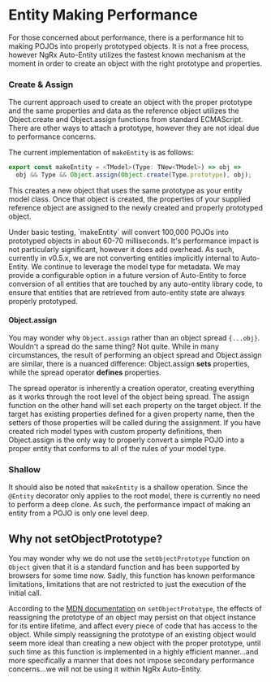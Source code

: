 # Entity Making Performance

For those concerned about performance, there is a performance hit to making POJOs into properly prototyped objects. It is not a free process, however NgRx Auto-Entity utilizes the fastest known mechanism at the moment in order to create an object with the right prototype and properties. 

### Create & Assign

The current approach used to create an object with the proper prototype and the same properties and data as the reference object utilizes the Object.create and Object.assign functions from standard  ECMAScript. There are other ways to attach a prototype, however they are not ideal due to performance concerns.

The current implementation of `makeEntity` is as follows:

```typescript
export const makeEntity = <TModel>(Type: TNew<TModel>) => obj =>
  obj && Type && Object.assign(Object.create(Type.prototype), obj);
```

This creates a new object that uses the same prototype as your entity model class. Once that object is created, the properties of your supplied reference object are assigned to the newly created and properly prototyped object.

Under basic testing, \`makeEntity\` will convert 100,000 POJOs into prototyped objects in about 60-70 milliseconds. It's performance impact is not particularly significant, however it does add overhead. As such, currently in v0.5.x, we are not converting entities implicitly internal to Auto-Entity. We continue to leverage the model type for metadata. We may provide a configurable option in a future version of Auto-Entity to force conversion of all entities that are touched by any auto-entity library code, to ensure that entities that are retrieved from auto-entity state are always properly prototyped. 

#### Object.assign

You may wonder why `Object.assign` rather than an object spread `{...obj}`. Wouldn't a spread do the same thing? Not quite. While in many circumstances, the result of performing an object spread and Object.assign are similar, there is a nuanced difference: Object.assign **sets** properties, while the spread operator **defines** properties.

The spread operator is inherently a creation operator, creating everything as it works through the root level of the object being spread. The assign function on the other hand will set each property on the target object. If the target has existing properties defined for a given property name, then the setters of those properties will be called during the assignment. If you have created rich model types with custom property definitions, then Object.assign is the only way to properly convert a simple POJO into a proper entity that conforms to all of the rules of your model type.

### Shallow

It should also be noted that `makeEntity` is a shallow operation. Since the `@Entity` decorator only applies to the root model, there is currently no need to perform a deep clone. As such, the performance impact of making an entity from a POJO is only one level deep.

## Why not setObjectPrototype?

You may wonder why we do not use the `setObjectPrototype` function on `Object` given that it is a standard function and has been supported by browsers for some time now. Sadly, this function has known performance limitations, limitations that are not restricted to just the execution of the initial call. 

According to the [MDN documentation](https://developer.mozilla.org/en-US/docs/Web/JavaScript/Reference/Global_Objects/Object/setPrototypeOf#:~:text=The%20Object.setPrototypeOf%20%28%29%20method%20sets%20the%20prototype%20%28i.e.%2C,slow%20operation%20in%20every%20browser%20and%20JavaScript%20engine.) on `setObjectPrototype`, the effects of reassigning the prototype of an object may persist on that object instance for its entire lifetime, and affect every piece of code that has access to the object. While simply reassigning the prototype of an existing object would seem more ideal than creating a new object with the proper prototype, until such time as this function is implemented in a highly efficient manner...and more specifically a manner that does not impose secondary performance concerns...we will not be using it within NgRx Auto-Entity. 



